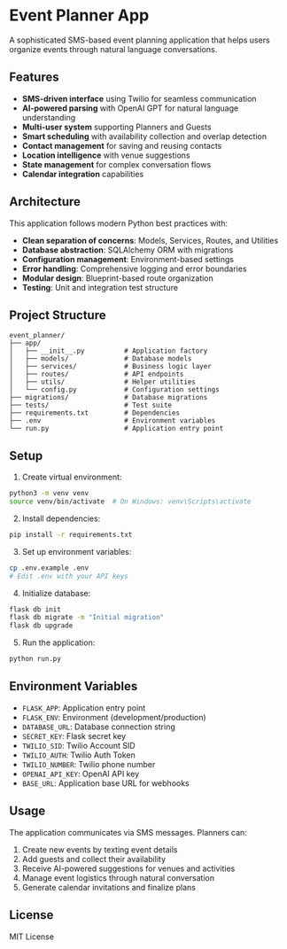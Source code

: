 # Event Planner App

A sophisticated SMS-based event planning application that helps users organize events through natural language conversations.

## Features

- **SMS-driven interface** using Twilio for seamless communication
- **AI-powered parsing** with OpenAI GPT for natural language understanding
- **Multi-user system** supporting Planners and Guests
- **Smart scheduling** with availability collection and overlap detection
- **Contact management** for saving and reusing contacts
- **Location intelligence** with venue suggestions
- **State management** for complex conversation flows
- **Calendar integration** capabilities

## Architecture

This application follows modern Python best practices with:

- **Clean separation of concerns**: Models, Services, Routes, and Utilities
- **Database abstraction**: SQLAlchemy ORM with migrations
- **Configuration management**: Environment-based settings
- **Error handling**: Comprehensive logging and error boundaries
- **Modular design**: Blueprint-based route organization
- **Testing**: Unit and integration test structure

## Project Structure

```
event_planner/
├── app/
│   ├── __init__.py          # Application factory
│   ├── models/              # Database models
│   ├── services/            # Business logic layer
│   ├── routes/              # API endpoints
│   ├── utils/               # Helper utilities
│   └── config.py            # Configuration settings
├── migrations/              # Database migrations
├── tests/                   # Test suite
├── requirements.txt         # Dependencies
├── .env                     # Environment variables
└── run.py                   # Application entry point
```

## Setup

1. Create virtual environment:
```bash
python3 -m venv venv
source venv/bin/activate  # On Windows: venv\Scripts\activate
```

2. Install dependencies:
```bash
pip install -r requirements.txt
```

3. Set up environment variables:
```bash
cp .env.example .env
# Edit .env with your API keys
```

4. Initialize database:
```bash
flask db init
flask db migrate -m "Initial migration"
flask db upgrade
```

5. Run the application:
```bash
python run.py
```

## Environment Variables

- `FLASK_APP`: Application entry point
- `FLASK_ENV`: Environment (development/production)
- `DATABASE_URL`: Database connection string
- `SECRET_KEY`: Flask secret key
- `TWILIO_SID`: Twilio Account SID
- `TWILIO_AUTH`: Twilio Auth Token
- `TWILIO_NUMBER`: Twilio phone number
- `OPENAI_API_KEY`: OpenAI API key
- `BASE_URL`: Application base URL for webhooks

## Usage

The application communicates via SMS messages. Planners can:

1. Create new events by texting event details
2. Add guests and collect their availability
3. Receive AI-powered suggestions for venues and activities
4. Manage event logistics through natural conversation
5. Generate calendar invitations and finalize plans

## License

MIT License
